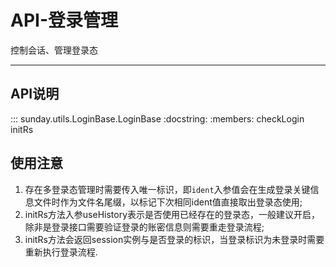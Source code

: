 # API-登录管理

控制会话、管理登录态

---

## API说明

::: sunday.utils.LoginBase.LoginBase
    :docstring:
    :members: checkLogin initRs

## 使用注意

1. 存在多登录态管理时需要传入唯一标识，即`ident`入参值会在生成登录关键信息文件时作为文件名尾缀，以标记下次相同ident值直接取出登录态使用;
2. initRs方法入参useHistory表示是否使用已经存在的登录态，一般建议开启，除非是登录接口需要验证登录的账密信息则需要重走登录流程;
3. initRs方法会返回session实例与是否登录的标识，当登录标识为未登录时需要重新执行登录流程.

